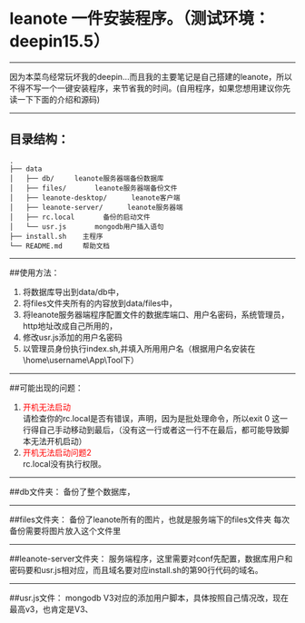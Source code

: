 # leanote 一件安装程序。（测试环境：deepin15.5）

----------
因为本菜鸟经常玩坏我的deepin...而且我的主要笔记是自己搭建的leanote，所以不得不写一个一键安装程序，来节省我的时间。(自用程序，如果您想用建议你先读一下下面的介绍和源码)

----------
## 目录结构：

    .
    ├── data
    │   ├── db/     leanote服务器端备份数据库
    │   ├── files/       leanote服务器端备份文件
    │   ├── leanote-desktop/      leanote客户端
    │   ├── leanote-server/      leanote服务器端
    │   ├── rc.local       备份的启动文件
    │   └── usr.js       mongodb用户插入语句
    ├── install.sh    主程序
    └── README.md     帮助文档
    
----------
##使用方法：

 1. 将数据库导出到data/db中，
 2. 将files文件夹所有的内容放到data/files中，
 3. 将leanote服务器端程序配置文件的数据库端口、用户名密码，系统管理员，http地址改成自己所用的，
 4. 修改usr.js添加的用户名密码
 5. 以管理员身份执行index.sh,并填入所用用户名（根据用户名安装在\home\username\App\Tool下）

----------
##可能出现的问题：

 1. <span style="color:red">开机无法启动</span><br>请检查你的rc.local是否有错误，声明，因为是批处理命令，所以exit 0 这一行得自己手动移动到最后，（没有这一行或者这一行不在最后，都可能导致脚本无法开机启动）
 2. <span style="color:red">开机无法启动问题2</span><br>rc.local没有执行权限。

----------
##db文件夹：
备份了整个数据库，

----------
##files文件夹：
备份了leanote所有的图片，也就是服务端下的files文件夹
每次备份需要将图片放入这个文件里


----------
##leanote-server文件夹：
服务端程序，这里需要对conf先配置，数据库用户和密码要和usr.js相对应，而且域名要对应install.sh的第90行代码的域名。

----------
##usr.js文件：
mongodb V3对应的添加用户脚本，具体按照自己情况改，现在最高v3，也肯定是V3、







